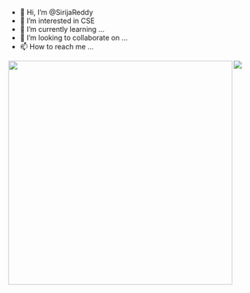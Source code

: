 - 👋 Hi, I’m @SirijaReddy
- 👀 I’m interested in CSE
- 🌱 I’m currently learning ...
- 💞️ I’m looking to collaborate on ...
- 📫 How to reach me ...

<!---
archiris/archiris is a ✨ special ✨ repository because its `README.md` (this file) appears on your GitHub profile.
You can click the Preview link to take a look at your changes.
--->

<img align='left' width="450" src="https://github-readme-stats.vercel.app/api?username=SirijaReddy&show_icons=true&title_color=fff&icon_color=a16ae8&text_color=a16ae8&bg_color=0D1117">
<img align='left' src="https://github-readme-stats.vercel.app/api/top-langs/?username=SirijaReddy&card_width=300&bg_color=0D1117&title_color=fff&layout=compact"/>
